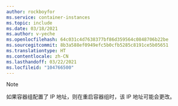 ```yaml
---
author: rockboyfor
ms.service: container-instances
ms.topic: include
ms.date: 03/18/2021
ms.author: v-yeche
ms.openlocfilehash: 64c031c4d7638377bf86d359564c0848706b22be
ms.sourcegitcommit: 8b3a588ef0949efc5b0cfb5285c8191ce5b05651
ms.translationtype: HT
ms.contentlocale: zh-CN
ms.lasthandoff: 03/22/2021
ms.locfileid: "104766500"
---
```

<!--Verified successfully-->

> [!NOTE]
> 如果容器组配置了 IP 地址，则在重启容器组时，该 IP 地址可能会更改。

